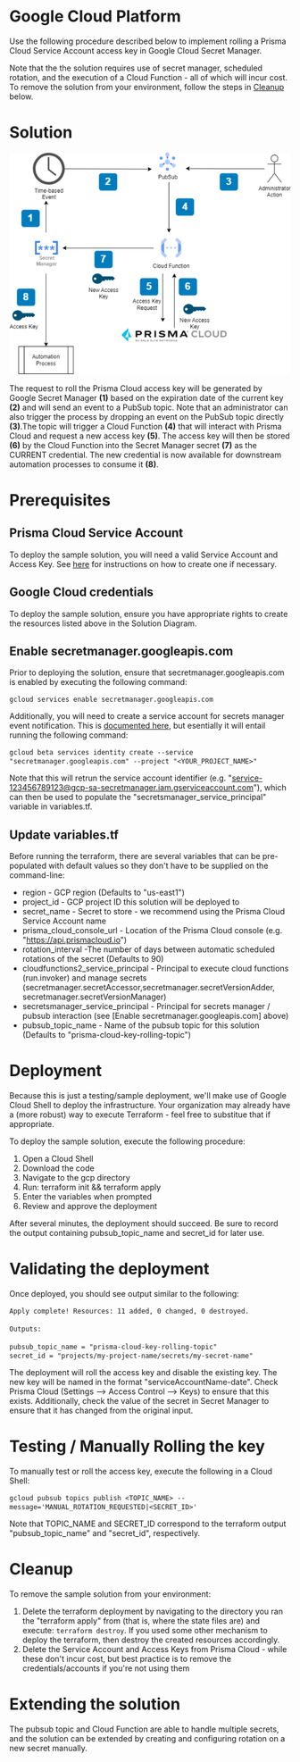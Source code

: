 # Google Cloud Platform 

Use the following procedure described below to implement rolling a Prisma Cloud Service Account access key in Google Cloud Secret Manager.

Note that the the solution requires use of secret manager, scheduled rotation, and the execution of a Cloud Function - all of which will incur cost.  To remove the solution from your environment, follow the steps in [Cleanup](./README.md#cleanup) below.

# Solution
![GCP Example Solution](../images/access_key_blog-gcp.png?raw=true "GCP Example Solution")

The request to roll the Prisma Cloud access key will be generated by Google Secret Manager **(1)** based on the expiration date of the current key **(2)** and will send an event to a PubSub topic. Note that an administrator can also trigger the process by dropping an event on the PubSub topic directly **(3)**.The topic will trigger a Cloud Function **(4)** that will interact with Prisma Cloud and request a new access key **(5)**. The access key will then be stored **(6)** by the Cloud Function into the Secret Manager secret **(7)** as the CURRENT credential. The new credential is now available for downstream automation processes to consume it **(8)**.

# Prerequisites
## Prisma Cloud Service Account
To deploy the sample solution, you will need a valid Service Account and Access Key. See [here](../README.md#prerequisites) for instructions on how to create one if necessary.

## Google Cloud credentials
To deploy the sample solution, ensure you have appropriate rights to create the resources listed above in the Solution Diagram.

## Enable secretmanager.googleapis.com
Prior to deploying the solution, ensure that secretmanager.googleapis.com is enabled by executing the following command:

```
gcloud services enable secretmanager.googleapis.com
```
Additionally, you will need to create a service account for secrets manager event notification. This is [documented here](https://cloud.google.com/secret-manager/docs/event-notifications?_gl=1*aip2qw*_ga*NzY0NDE2ODc5LjE3MTA4NTc0OTY.*_ga_WH2QY8WWF5*MTcxMTk4ODAyMS4xMS4xLjE3MTE5ODg1ODUuMC4wLjA.&_ga=2.213479058.-764416879.1710857496#service-account), but esentially it will entail running the following command:

```
gcloud beta services identity create --service "secretmanager.googleapis.com" --project "<YOUR_PROJECT_NAME>"
```

Note that this will retrun the service account identifier (e.g. "service-123456789123@gcp-sa-secretmanager.iam.gserviceaccount.com"), which can then be used to populate the "secretsmanager_service_principal" variable in variables.tf.

## Update variables.tf
Before running the terraform, there are several variables that can be pre-populated with default values so they don't have to be supplied on the command-line:
- region - GCP region (Defaults to "us-east1")
- project_id - GCP project ID this solution will be deployed to
- secret_name - Secret to store - we recommend using the Prisma Cloud Service Account name
- prisma_cloud_console_url - Location of the Prisma Cloud console (e.g. "https://api.prismacloud.io")
- rotation_interval -The number of days between automatic scheduled rotations of the secret (Defaults to 90)
- cloudfunctions2_service_principal - Principal to execute cloud functions (run.invoker) and manage secrets (secretmanager.secretAccessor,secretmanager.secretVersionAdder, secretmanager.secretVersionManager)
- secretsmanager_service_principal - Principal for secrets manager / pubsub interaction (see [Enable secretmanager.googleapis.com] above)
- pubsub_topic_name - Name of the pubsub topic for this solution (Defaults to "prisma-cloud-key-rolling-topic")

# Deployment
Because this is just a testing/sample deployment, we'll make use of Google Cloud Shell to deploy the infrastructure. Your organization may already have a (more robust) way to execute Terraform - feel free to substitue that if appropriate. 

To deploy the sample solution, execute the following procedure:
1. Open a Cloud Shell
2. Download the code
4. Navigate to the gcp directory
5. Run: terraform init && terraform apply
7. Enter the variables when prompted
8. Review and approve the deployment

After several minutes, the deployment should succeed. Be sure to record the output containing pubsub_topic_name and secret_id for later use.

# Validating the deployment
Once deployed, you should see output similar to the following:
```
Apply complete! Resources: 11 added, 0 changed, 0 destroyed.

Outputs:

pubsub_topic_name = "prisma-cloud-key-rolling-topic"
secret_id = "projects/my-project-name/secrets/my-secret-name"
```

The deployment will roll the access key and disable the existing key. The new key will be named in the format "serviceAccountName-date".  Check Prisma Cloud (Settings --> Access Control --> Keys) to ensure that this exists. Additionally, check the value of the secret in Secret Manager to ensure that it has changed from the original input.

# Testing / Manually Rolling the key
To manually test or roll the access key, execute the following in a Cloud Shell:
```
gcloud pubsub topics publish <TOPIC_NAME> --message='MANUAL_ROTATION_REQUESTED|<SECRET_ID>'
```

Note that TOPIC_NAME and SECRET_ID correspond to the terraform output "pubsub_topic_name" and "secret_id", respectively.

# Cleanup
To remove the sample solution from your environment:
1. Delete the terraform deployment by navigating to the directory you ran the "terraform apply" from (that is, where the state files are) and execute: `terraform destroy`. If you used some other mechanism to deploy the terraform, then destroy the created resources accordingly.
2. Delete the Service Account and Access Keys from Prisma Cloud - while these don't incur cost, but best practice is to remove the credentials/accounts if you're not using them

# Extending the solution
The pubsub topic and Cloud Function are able to handle multiple secrets, and the solution can be extended by creating and configuring rotation on a new secret manually.


